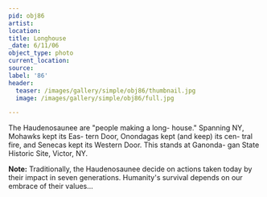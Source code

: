 ```yaml
---
pid: obj86
artist:
location:
title: Longhouse
_date: 6/11/06
object_type: photo
current_location:
source:
label: '86'
header:
  teaser: /images/gallery/simple/obj86/thumbnail.jpg
  image: /images/gallery/simple/obj86/full.jpg

---
```

The Haudenosaunee are "people making a long- house." Spanning NY, Mohawks kept its Eas- tern Door, Onondagas kept (and keep) its cen- tral fire, and Senecas kept its Western Door. This stands at Ganonda- gan State Historic Site, Victor, NY.

**Note:**
Traditionally, the Haudenosaunee decide on actions taken today by their impact in seven generations. Humanity's survival depends on our embrace of their values...
